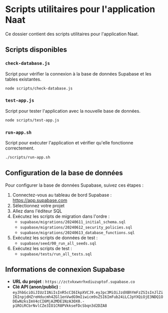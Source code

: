 # Scripts utilitaires pour l'application Naat

Ce dossier contient des scripts utilitaires pour l'application Naat.

## Scripts disponibles

### `check-database.js`

Script pour vérifier la connexion à la base de données Supabase et les tables existantes.

```bash
node scripts/check-database.js
```

### `test-app.js`

Script pour tester l'application avec la nouvelle base de données.

```bash
node scripts/test-app.js
```

### `run-app.sh`

Script pour exécuter l'application et vérifier qu'elle fonctionne correctement.

```bash
./scripts/run-app.sh
```

## Configuration de la base de données

Pour configurer la base de données Supabase, suivez ces étapes :

1. Connectez-vous au tableau de bord Supabase : https://app.supabase.com
2. Sélectionnez votre projet
3. Allez dans l'éditeur SQL
4. Exécutez les scripts de migration dans l'ordre :
   - `supabase/migrations/20240611_initial_schema.sql`
   - `supabase/migrations/20240612_security_policies.sql`
   - `supabase/migrations/20240613_database_functions.sql`
5. Exécutez les scripts de données de test :
   - `supabase/seed/00_run_all_seeds.sql`
6. Exécutez les scripts de test :
   - `supabase/tests/run_all_tests.sql`

## Informations de connexion Supabase

- **URL du projet** : `https://zctvkxwnrhxdiuzuptof.supabase.co`
- **Clé API (anon/public)** : `eyJhbGciOiJIUzI1NiIsInR5cCI6IkpXVCJ9.eyJpc3MiOiJzdXBhYmFzZSIsInJlZiI6InpjdHZreHducmh4ZGl1enVwdG9mIiwicm9sZSI6ImFub24iLCJpYXQiOjE3NDQ1ODEwNzksImV4cCI6MjA2MDE1NzA3OX0.-p1ROiRCbrNvlCZe3IO1CR8PVkkseFDcSbqn3d2DZA8`
